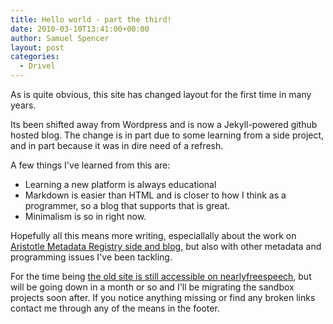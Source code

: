 ```yaml
---
title: Hello world - part the third!
date: 2010-03-10T13:41:00+00:00
author: Samuel Spencer
layout: post
categories:
  - Drivel
---
```


As is quite obvious, this site has changed layout for the first time in many years.

Its been shifted away from Wordpress and is now a Jekyll-powered github hosted blog.
The change is in part due to some learning from a side project, and in part because it was in dire need of a refresh.

A few things I've learned from this are:

* Learning a new platform is always educational
* Markdown is easier than HTML and is closer to how I think as a programmer, so a blog that supports that is great.
* Minimalism is so in right now.

Hopefully all this means more writing, especiallally about the work on 
[Aristotle Metadata Registry side and blog](https://github.com/aristotle-mdr/aristotle-metadata-registry/), 
but also with other metadata and programming issues I've been tackling.

For the time being [the old site is still accessible on nearlyfreespeech](http://kidstrythisathome.nfshost.com/),
but will be going down in a month or so and I'll be migrating the sandbox projects soon after. If you notice anything missing or find any broken links
contact me through any of the means in the footer.